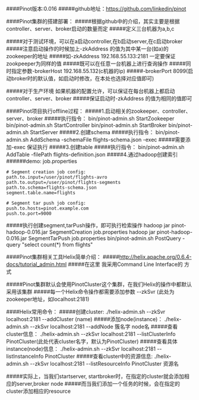 ####Pinot版本:0.016
#####github地址：https://github.com/linkedin/pinot

####Pinot集群的搭建部署：
#####根据github中的介绍，其实主要是根据controller、server、broker启动的数量而定
#####定义三台机器为a,b,c

#####对于测试环境，可以在a启动controller,在b启动server,在c启动broker
#####注意启动操作的时候加上-zkAddress 的值为其中某一台(如a)的zookeeper的地址
#####如-zkAddress 192.168.55.133:2181 一定要保证zookpeeper为同样的值
#####既可以在任意一台机器上进行查询操作
#####同时指定参数-brokerHost 192.168.55.132(c机器的ip) 
#####-brokerPort 8099(启动broker时的默认值，如启动时修改，在本处也选择对应值即可)

#####对于生产环境 如果机器的配置允许，可以保证在每台机器上都启动controller、server、broker
#####保证启动时-zkAddress 的值为相同的值即可

####Pinot项目执行offline过程：
#####1.启动相关的zookeeper、controller、server、broker
#####执行指令：
    bin/pinot-admin.sh StartZookeeper
    bin/pinot-admin.sh StartController
    bin/pinot-admin.sh StartBroker 
    bin/pinot-admin.sh StartServer
#####2.创建schema 
#####执行指令：
    bin/pinot-admin.sh AddSchema -schemaFile flights-schema.json -exec
#####需要添加-exec 保证执行
#####3.创建table
#####执行指令：
    bin/pinot-admin.sh AddTable -filePath flights-definition.json
#####4.通过hadoop创建索引 
######demo: job.properties
    
    # Segment creation job config:
    path.to.input=/user/pinot/flights-avro
    path.to.output=/user/pinot/flights-segments
    path.to.schema=flights-schema.json
    segment.table.name=flights
    
    # Segment tar push job config:
    push.to.hosts=pinot.example.com
    push.to.port=9000

#####执行创建segment,tarPush操作，即可执行检索操作
    hadoop jar pinot-hadoop-0.016.jar SegmentCreation job.properties 
    hadoop jar pinot-hadoop-0.016.jar SegmentTarPush job.properties 
    bin/pinot-admin.sh PostQuery -query "select count(*) from flights"

####Pinot集群相关工具Helix简单介绍：
#####http://helix.apache.org/0.6.4-docs/tutorial_admin.html
#####在这里 我采用Command Line Interface的 方式

#####Pinot集群默认会使用PinotCluster这个集群，在我们Helix的操作中都默认采用该集群
#####每一个Helix命令操作都需要添加参数 --zkSvr (此处为zookeeper地址，如localhost:2181)

####Helix常用命令：
#####创建cluster:
    ./helix-admin.sh --zkSvr localhost:2181 --addCluster (name)
#####添加node(instance)：
    ./helix-admin.sh --zkSvr localhost:2181 --addNode 簇名字 node名
#####查看cluster信息：
    ./helix-admin.sh --zkSvr localhost:2181 --listClusterInfo PinotCluster(此处代表cluster名字，默认为PinotCluster)
#####查看具体instance(node)信息：
    ./helix-admin.sh --zkSvr localhost:2181 --listInstanceInfo PinotCluster
#####查看cluster中的资源信息:
    ./helix-admin.sh --zkSvr localhost:2181 --listResourceInfo PinotCluster 资源名

#####实际上，当我们startserver, startbroker时，在指定的cluster就会添加相应的server,broker node
#####而当我们添加一个任务的时候，会在指定的cluster添加相应的resource

